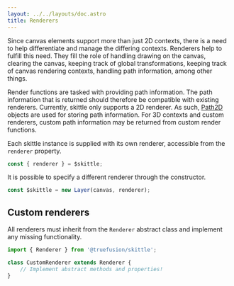 ```yaml
---
layout: ../../layouts/doc.astro
title: Renderers
---
```


Since canvas elements support more than just 2D contexts, there is a need to help differentiate and manage the differing contexts.
Renderers help to fulfill this need.
They fill the role of handling drawing on the canvas, clearing the canvas, keeping track of global transformations, keeping track of canvas rendering contexts, handling path information, among other things.

Render functions are tasked with providing path information.
The path information that is returned should therefore be compatible with existing renderers.
Currently, skittle only supports a 2D renderer.
As such, [Path2D](https://developer.mozilla.org/en-US/docs/Web/API/Path2D/Path2D) objects are used for storing path information.
For 3D contexts and custom renderers, custom path information may be returned from custom render functions.

Each skittle instance is supplied with its own renderer, accessible from the `renderer` property.


```js
const { renderer } = $skittle;
```

It is possible to specify a different renderer through the constructor.

```js
const $skittle = new Layer(canvas, renderer);
```

## Custom renderers

All renderers must inherit from the `Renderer` abstract class and implement any missing functionality.

```js
import { Renderer } from '@truefusion/skittle';

class CustomRenderer extends Renderer {
    // Implement abstract methods and properties!
}
```
